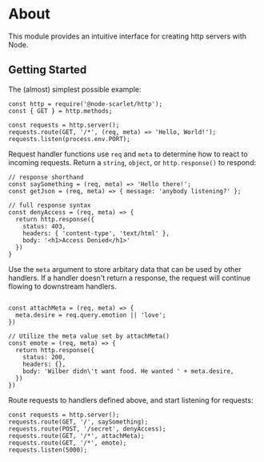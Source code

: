 # About
This module provides an intuitive interface for creating http servers with Node.

## Getting Started
The (almost) simplest possible example:

```JS
const http = require('@node-scarlet/http');
const { GET } = http.methods;

const requests = http.server();
requests.route(GET, '/*', (req, meta) => 'Hello, World!');
requests.listen(process.env.PORT);

```

Request handler functions use `req` and `meta` to determine how to react to incoming requests. Return a `string`, `object`, or `http.response()` to respond:

```JS
// response shorthand
const saySomething = (req, meta) => 'Hello there!';
const getJson = (req, meta) => { message: 'anybody listening?' };

// full response syntax
const denyAccess = (req, meta) => {
  return http.response({
    status: 403,
    headers: { 'content-type', 'text/html' },
    body: '<h1>Access Denied</h1>'
  })
} 
```

Use the `meta` argument to store arbitary data that can be used by other handlers. If a handler doesn't return a response, the request will continue flowing to downstream handlers.

```JS

const attachMeta = (req, meta) => {
  meta.desire = req.query.emotion || 'love';
})

// Utilize the meta value set by attachMeta()
const emote = (req, meta) => {
  return http.response({
    status: 200,
    headers: {},
    body: 'Wilber didn\'t want food. He wanted ' + meta.desire,
  })
})
```

Route requests to handlers defined above, and start listening for requests:

```JS
const requests = http.server();
requests.route(GET, '/', saySomething);
requests.route(POST, '/secret', denyAccess);
requests.route(GET, '/*', attachMeta);
requests.route(GET, '/*', emote);
requests.listen(5000);
```
